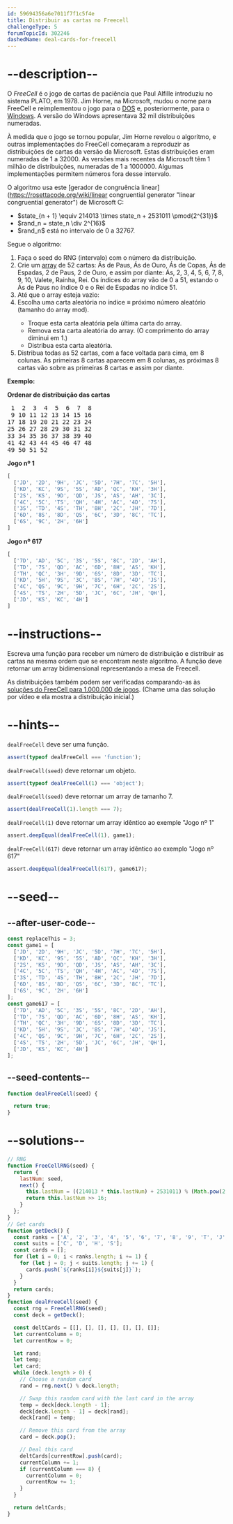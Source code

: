 ```yaml
---
id: 59694356a6e7011f7f1c5f4e
title: Distribuir as cartas no Freecell
challengeType: 5
forumTopicId: 302246
dashedName: deal-cards-for-freecell
---
```


# --description--

O *FreeCell* é o jogo de cartas de paciência que Paul Alfille introduziu no sistema PLATO, em 1978. Jim Horne, na Microsoft, mudou o nome para FreeCell e reimplementou o jogo para o [DOS](https://rosettacode.org/wiki/DOS "DOS") e, posteriormente, para o [Windows](https://rosettacode.org/wiki/Windows "Windows"). A versão do Windows apresentava 32 mil distribuições numeradas.

À medida que o jogo se tornou popular, Jim Horne revelou o algoritmo, e outras implementações do FreeCell começaram a reproduzir as distribuições de cartas da versão da Microsoft. Estas distribuições eram numeradas de 1 a 32000. As versões mais recentes da Microsoft têm 1 milhão de distribuições, numeradas de 1 a 1000000. Algumas implementações permitem números fora desse intervalo.

O algoritmo usa este [gerador de congruência linear](https://rosettacode.org/wiki/linear congruential generator "linear congruential generator") de Microsoft C:

<ul>
  <li>$state_{n + 1} \equiv 214013 \times state_n + 2531011 \pmod{2^{31}}$</li>
  <li>$rand_n = state_n \div 2^{16}$</li>
  <li>$rand_n$ está no intervalo de 0 a 32767.</li>
</ul>

Segue o algoritmo:

<ol>
  <li>Faça o seed do RNG (intervalo) com o número da distribuição.
  </li><li>Crie um <a href='https://rosettacode.org/wiki/array' title='array' target='_blank'>array</a> de 52 cartas: Ás de Paus, Ás de Ouro, Ás de Copas, Ás de Espadas, 2 de Paus, 2 de Ouro, e assim por diante: Ás, 2, 3, 4, 5, 6, 7, 8, 9, 10, Valete, Rainha, Rei. Os índices do array vão de 0 a 51, estando o Ás de Paus no índice 0 e o Rei de Espadas no índice 51.</li>
  <li>Até que o array esteja vazio:</li>
  <li>Escolha uma carta aleatória no índice ≡ próximo número aleatório (tamanho do array mod).</li>
    <ul>
      <li>Troque esta carta aleatória pela última carta do array.</li>
      <li>Remova esta carta aleatória do array. (O comprimento do array diminui em 1.)</li>
      <li>Distribua esta carta aleatória.</li>
    </ul>
  <li>Distribua todas as 52 cartas, com a face voltada para cima, em 8 colunas. As primeiras 8 cartas aparecem em 8 colunas, as próximas 8 cartas vão sobre as primeiras 8 cartas e assim por diante.</li>
</ol>

**Exemplo:**

**Ordenar de distribuição das cartas**

<pre> 1  2  3  4  5  6  7  8
 9 10 11 12 13 14 15 16
17 18 19 20 21 22 23 24
25 26 27 28 29 30 31 32
33 34 35 36 37 38 39 40
41 42 43 44 45 46 47 48
49 50 51 52</pre>

**Jogo nº 1**

```js
[
  ['JD', '2D', '9H', 'JC', '5D', '7H', '7C', '5H'],
  ['KD', 'KC', '9S', '5S', 'AD', 'QC', 'KH', '3H'],
  ['2S', 'KS', '9D', 'QD', 'JS', 'AS', 'AH', '3C'],
  ['4C', '5C', 'TS', 'QH', '4H', 'AC', '4D', '7S'],
  ['3S', 'TD', '4S', 'TH', '8H', '2C', 'JH', '7D'],
  ['6D', '8S', '8D', 'QS', '6C', '3D', '8C', 'TC'],
  ['6S', '9C', '2H', '6H']
]
```

**Jogo nº 617**

```js
[
  ['7D', 'AD', '5C', '3S', '5S', '8C', '2D', 'AH'],
  ['TD', '7S', 'QD', 'AC', '6D', '8H', 'AS', 'KH'],
  ['TH', 'QC', '3H', '9D', '6S', '8D', '3D', 'TC'],
  ['KD', '5H', '9S', '3C', '8S', '7H', '4D', 'JS'],
  ['4C', 'QS', '9C', '9H', '7C', '6H', '2C', '2S'],
  ['4S', 'TS', '2H', '5D', 'JC', '6C', 'JH', 'QH'],
  ['JD', 'KS', 'KC', '4H']
]
```

# --instructions--

Escreva uma função para receber um número de distribuição e distribuir as cartas na mesma ordem que se encontram neste algoritmo. A função deve retornar um array bidimensional representando a mesa de Freecell.

As distribuições também podem ser verificadas comparando-as às [soluções do FreeCell para 1.000.000 de jogos](https://freecellgamesolutions.com/). (Chame uma das solução por vídeo e ela mostra a distribuição inicial.)

# --hints--

`dealFreeCell` deve ser uma função.

```js
assert(typeof dealFreeCell === 'function');
```

`dealFreeCell(seed)` deve retornar um objeto.

```js
assert(typeof dealFreeCell(1) === 'object');
```

`dealFreeCell(seed)` deve retornar um array de tamanho 7.

```js
assert(dealFreeCell(1).length === 7);
```

`dealFreeCell(1)` deve retornar um array idêntico ao exemple "Jogo nº 1"

```js
assert.deepEqual(dealFreeCell(1), game1);
```

`dealFreeCell(617)` deve retornar um array idêntico ao exemplo "Jogo nº 617"

```js
assert.deepEqual(dealFreeCell(617), game617);
```

# --seed--

## --after-user-code--

```js
const replaceThis = 3;
const game1 = [
  ['JD', '2D', '9H', 'JC', '5D', '7H', '7C', '5H'],
  ['KD', 'KC', '9S', '5S', 'AD', 'QC', 'KH', '3H'],
  ['2S', 'KS', '9D', 'QD', 'JS', 'AS', 'AH', '3C'],
  ['4C', '5C', 'TS', 'QH', '4H', 'AC', '4D', '7S'],
  ['3S', 'TD', '4S', 'TH', '8H', '2C', 'JH', '7D'],
  ['6D', '8S', '8D', 'QS', '6C', '3D', '8C', 'TC'],
  ['6S', '9C', '2H', '6H']
];
const game617 = [
  ['7D', 'AD', '5C', '3S', '5S', '8C', '2D', 'AH'],
  ['TD', '7S', 'QD', 'AC', '6D', '8H', 'AS', 'KH'],
  ['TH', 'QC', '3H', '9D', '6S', '8D', '3D', 'TC'],
  ['KD', '5H', '9S', '3C', '8S', '7H', '4D', 'JS'],
  ['4C', 'QS', '9C', '9H', '7C', '6H', '2C', '2S'],
  ['4S', 'TS', '2H', '5D', 'JC', '6C', 'JH', 'QH'],
  ['JD', 'KS', 'KC', '4H']
];
```

## --seed-contents--

```js
function dealFreeCell(seed) {

  return true;
}
```

# --solutions--

```js
// RNG
function FreeCellRNG(seed) {
  return {
    lastNum: seed,
    next() {
      this.lastNum = ((214013 * this.lastNum) + 2531011) % (Math.pow(2, 31));
      return this.lastNum >> 16;
    }
  };
}
// Get cards
function getDeck() {
  const ranks = ['A', '2', '3', '4', '5', '6', '7', '8', '9', 'T', 'J', 'Q', 'K'];
  const suits = ['C', 'D', 'H', 'S'];
  const cards = [];
  for (let i = 0; i < ranks.length; i += 1) {
    for (let j = 0; j < suits.length; j += 1) {
      cards.push(`${ranks[i]}${suits[j]}`);
    }
  }
  return cards;
}
function dealFreeCell(seed) {
  const rng = FreeCellRNG(seed);
  const deck = getDeck();

  const deltCards = [[], [], [], [], [], [], []];
  let currentColumn = 0;
  let currentRow = 0;

  let rand;
  let temp;
  let card;
  while (deck.length > 0) {
    // Choose a random card
    rand = rng.next() % deck.length;

    // Swap this random card with the last card in the array
    temp = deck[deck.length - 1];
    deck[deck.length - 1] = deck[rand];
    deck[rand] = temp;

    // Remove this card from the array
    card = deck.pop();

    // Deal this card
    deltCards[currentRow].push(card);
    currentColumn += 1;
    if (currentColumn === 8) {
      currentColumn = 0;
      currentRow += 1;
    }
  }

  return deltCards;
}
```
